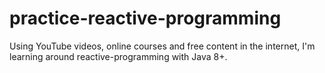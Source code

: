 # practice-reactive-programming
Using YouTube videos, online courses and free content in the internet, I'm learning around reactive-programming with Java 8+.
